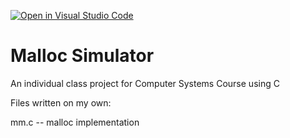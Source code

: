 [![Open in Visual Studio Code](https://classroom.github.com/assets/open-in-vscode-f059dc9a6f8d3a56e377f745f24479a46679e63a5d9fe6f495e02850cd0d8118.svg)](https://classroom.github.com/online_ide?assignment_repo_id=6029242&assignment_repo_type=AssignmentRepo)
# Malloc Simulator
An individual class project for Computer Systems Course using C

Files written on my own:

mm.c -- malloc implementation
